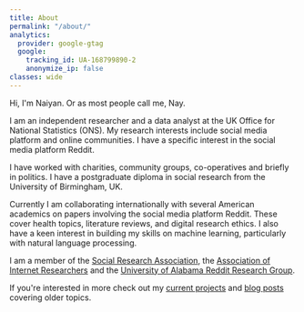 ```yaml
---
title: About
permalink: "/about/"
analytics:
  provider: google-gtag
  google:
    tracking_id: UA-168799890-2
    anonymize_ip: false
classes: wide    
---
```


Hi, I'm Naiyan. Or as most people call me, Nay.

I am an independent researcher and a data analyst at the UK Office for National Statistics (ONS). My research interests include social media platform and online communities. I have a specific interest in the social media platform Reddit.

I have worked with charities, community groups, co-operatives and briefly in politics. I have a postgraduate diploma in social research from the University of Birmingham, UK.

Currently I am collaborating internationally with several American academics on papers involving the social media platform Reddit. These cover health topics, literature reviews, and digital research ethics. I also have a keen interest in building my skills on machine learning, particularly with natural language processing.

I am a member of the [Social Research Association](https://the-sra.org.uk/), the [Association of Internet Researchers](https://aoir.org/) and the [University of Alabama Reddit Research Group](https://arrg.ua.edu/).

If you're interested in more check out my [current projects](/projects) and [blog posts](/categories/) covering older topics.
